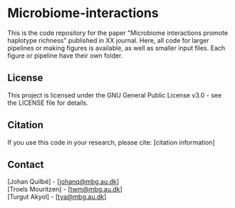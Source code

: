 # Microbiome-interactions

This is the code repository for the paper "Microbiome interactions promote haplotype richness" published in XX journal.
Here, all code for larger pipelines or making figures is available, as well as smaller input files.
Each figure or pipeline have their own folder.

## License

This project is licensed under the GNU General Public License v3.0 - see the LICENSE file for details.

## Citation

If you use this code in your research, please cite:
[citation information]

## Contact
[Johan Quilbé] - [johanq@mbg.au.dk]  
[Troels Mouritzen] - [twm@mbg.au.dk]  
[Turgut Akyol] - [tya@mbg.au.dk]
